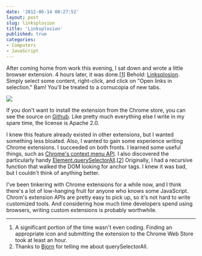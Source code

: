 ```yaml
---
date: '2012-06-14 08:27:52'
layout: post
slug: linksplosion
title: 'Linksplosion'
published: true
categories:
- Computers
- JavaScript
---
```


After coming home from work this evening, I sat down and wrote a little browser extension. 4 hours later, it was done.[\[1\]](#ref_1) Behold: [Linksplosion](https://chrome.google.com/webstore/detail/kobgjacjhaakkgpakjkocgoemmcgcjkj). Simply select some content, right-click, and click on "Open links in selection." Bam! You'll be treated to a cornucopia of new tabs.

![](/images/linksplosion_screenshot.png)

If you don't want to install the extension from the Chrome store, you can see the source on [Github](https://github.com/ggreer/linksplosion). Like pretty much everything else I write in my spare time, the license is Apache 2.0.

I knew this feature already existed in other extensions, but I wanted something less bloated. Also, I wanted to gain some experience writing Chrome extensions. I succeeded on both fronts. I learned some useful things, such as [Chrome's context menu API](http://code.google.com/chrome/extensions/contextMenus.html). I also discovered the particularly handy [Element.querySelectorAll](https://developer.mozilla.org/en/DOM/Element.querySelectorAll).[\[2\]](#ref_2) Originally, I had a recursive function that walked the DOM looking for anchor tags. I knew it was bad, but I couldn't think of anything better.

I've been tinkering with Chrome extensions for a while now, and I think there's a lot of low-hanging fruit for anyone who knows some JavaScript. Chrom's extension APIs are pretty easy to pick up, so it's not hard to write customized tools. And considering how much time developers spend using browsers, writing custom extensions is probably worthwhile.

---
<a name="ref_1"> </a>
1. A significant portion of the time wasn't even coding. Finding an appropriate icon and submitting the extension to the Chrome Web Store took at least an hour.
<a name="ref_2"> </a>
2. Thanks to [Bjorn](http://bjorn.tipling.com/) for telling me about querySelectorAll.